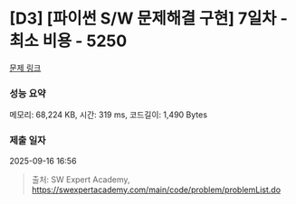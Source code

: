 # [D3] [파이썬 S/W 문제해결 구현] 7일차 - 최소 비용 - 5250 

[문제 링크](https://swexpertacademy.com/main/code/problem/problemDetail.do?contestProbId=AWUS4nyaIycDFAVT) 

### 성능 요약

메모리: 68,224 KB, 시간: 319 ms, 코드길이: 1,490 Bytes

### 제출 일자

2025-09-16 16:56



> 출처: SW Expert Academy, https://swexpertacademy.com/main/code/problem/problemList.do
